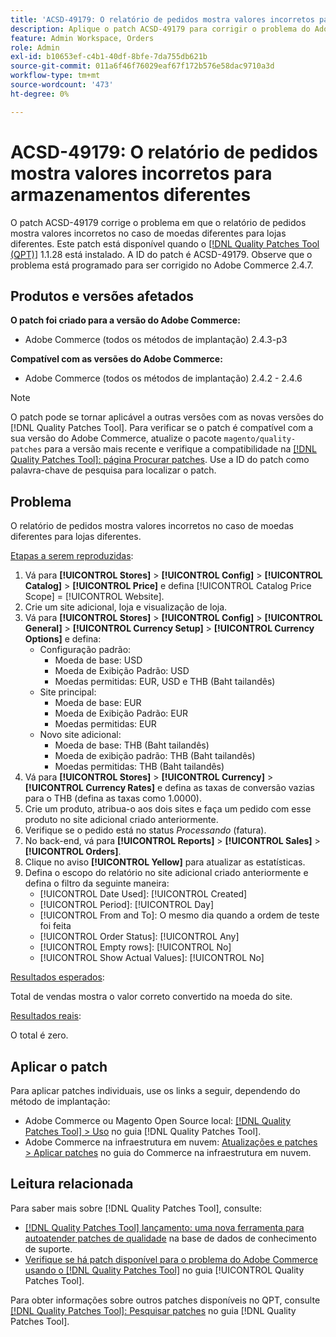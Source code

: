 ```yaml
---
title: 'ACSD-49179: O relatório de pedidos mostra valores incorretos para armazenamentos diferentes.'
description: Aplique o patch ACSD-49179 para corrigir o problema do Adobe Commerce em que o relatório de pedidos mostra valores incorretos no caso de moedas diferentes para lojas diferentes.
feature: Admin Workspace, Orders
role: Admin
exl-id: b10653ef-c4b1-40df-8bfe-7da755db621b
source-git-commit: 011a6f46f76029eaf67f172b576e58dac9710a3d
workflow-type: tm+mt
source-wordcount: '473'
ht-degree: 0%

---
```


# ACSD-49179: O relatório de pedidos mostra valores incorretos para armazenamentos diferentes

O patch ACSD-49179 corrige o problema em que o relatório de pedidos mostra valores incorretos no caso de moedas diferentes para lojas diferentes. Este patch está disponível quando o [[!DNL Quality Patches Tool (QPT)]](https://experienceleague.adobe.com/en/docs/commerce-operations/tools/quality-patches-tool/quality-patches-tool-to-self-serve-quality-patches) 1.1.28 está instalado. A ID do patch é ACSD-49179. Observe que o problema está programado para ser corrigido no Adobe Commerce 2.4.7.

## Produtos e versões afetados

**O patch foi criado para a versão do Adobe Commerce:**

* Adobe Commerce (todos os métodos de implantação) 2.4.3-p3

**Compatível com as versões do Adobe Commerce:**

* Adobe Commerce (todos os métodos de implantação) 2.4.2 - 2.4.6

>[!NOTE]
>
>O patch pode se tornar aplicável a outras versões com as novas versões do [!DNL Quality Patches Tool]. Para verificar se o patch é compatível com a sua versão do Adobe Commerce, atualize o pacote `magento/quality-patches` para a versão mais recente e verifique a compatibilidade na [[!DNL Quality Patches Tool]: página Procurar patches](https://experienceleague.adobe.com/tools/commerce-quality-patches/index.html). Use a ID do patch como palavra-chave de pesquisa para localizar o patch.

## Problema

O relatório de pedidos mostra valores incorretos no caso de moedas diferentes para lojas diferentes.

<u>Etapas a serem reproduzidas</u>:

1. Vá para **[!UICONTROL Stores]** > **[!UICONTROL Config]** > **[!UICONTROL Catalog]** > **[!UICONTROL Price]** e defina [!UICONTROL Catalog Price Scope] = [!UICONTROL Website].
1. Crie um site adicional, loja e visualização de loja.
1. Vá para **[!UICONTROL Stores]** > **[!UICONTROL Config]** > **[!UICONTROL General]** > **[!UICONTROL Currency Setup]** > **[!UICONTROL Currency Options]** e defina:
   * Configuração padrão:
      * Moeda de base: USD
      * Moeda de Exibição Padrão: USD
      * Moedas permitidas: EUR, USD e THB (Baht tailandês)
   * Site principal:
      * Moeda de base: EUR
      * Moeda de Exibição Padrão: EUR
      * Moedas permitidas: EUR
   * Novo site adicional:
      * Moeda de base: THB (Baht tailandês)
      * Moeda de exibição padrão: THB (Baht tailandês)
      * Moedas permitidas: THB (Baht tailandês)
1. Vá para **[!UICONTROL Stores]** > **[!UICONTROL Currency]** > **[!UICONTROL Currency Rates]** e defina as taxas de conversão vazias para o THB (defina as taxas como 1.0000).
1. Crie um produto, atribua-o aos dois sites e faça um pedido com esse produto no site adicional criado anteriormente.
1. Verifique se o pedido está no status *Processando* (fatura).
1. No back-end, vá para **[!UICONTROL Reports]** > **[!UICONTROL Sales]** > **[!UICONTROL Orders]**.
1. Clique no aviso **[!UICONTROL Yellow]** para atualizar as estatísticas.
1. Defina o escopo do relatório no site adicional criado anteriormente e defina o filtro da seguinte maneira:
   * [!UICONTROL Date Used]: [!UICONTROL Created]
   * [!UICONTROL Period]: [!UICONTROL Day]
   * [!UICONTROL From and To]: O mesmo dia quando a ordem de teste foi feita
   * [!UICONTROL Order Status]: [!UICONTROL Any]
   * [!UICONTROL Empty rows]: [!UICONTROL No]
   * [!UICONTROL Show Actual Values]: [!UICONTROL No]

<u>Resultados esperados</u>:

Total de vendas mostra o valor correto convertido na moeda do site.

<u>Resultados reais</u>:

O total é zero.

## Aplicar o patch

Para aplicar patches individuais, use os links a seguir, dependendo do método de implantação:

* Adobe Commerce ou Magento Open Source local: [[!DNL Quality Patches Tool] > Uso](/help/tools/quality-patches-tool/usage.md) no guia [!DNL Quality Patches Tool].
* Adobe Commerce na infraestrutura em nuvem: [Atualizações e patches > Aplicar patches](https://experienceleague.adobe.com/docs/commerce-cloud-service/user-guide/develop/upgrade/apply-patches.html) no guia do Commerce na infraestrutura em nuvem.

## Leitura relacionada

Para saber mais sobre [!DNL Quality Patches Tool], consulte:

* [[!DNL Quality Patches Tool] lançamento: uma nova ferramenta para autoatender patches de qualidade](https://experienceleague.adobe.com/en/docs/commerce-operations/tools/quality-patches-tool/quality-patches-tool-to-self-serve-quality-patches) na base de dados de conhecimento de suporte.
* [Verifique se há patch disponível para o problema do Adobe Commerce usando o  [!DNL Quality Patches Tool]](/help/tools/quality-patches-tool/patches-available-in-qpt/check-patch-for-magento-issue-with-magento-quality-patches.md) no guia [!UICONTROL Quality Patches Tool].


Para obter informações sobre outros patches disponíveis no QPT, consulte [[!DNL Quality Patches Tool]: Pesquisar patches](https://experienceleague.adobe.com/tools/commerce-quality-patches/index.html) no guia [!DNL Quality Patches Tool].
